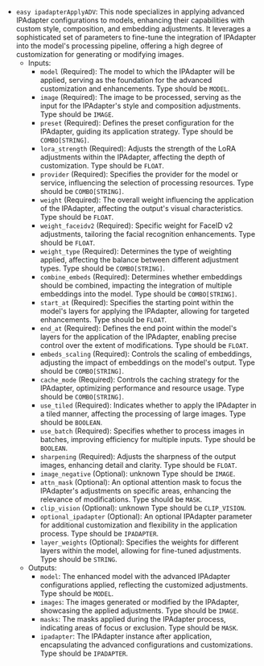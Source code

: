 - `easy ipadapterApplyADV`: This node specializes in applying advanced IPAdapter configurations to models, enhancing their capabilities with custom style, composition, and embedding adjustments. It leverages a sophisticated set of parameters to fine-tune the integration of IPAdapter into the model's processing pipeline, offering a high degree of customization for generating or modifying images.
    - Inputs:
        - `model` (Required): The model to which the IPAdapter will be applied, serving as the foundation for the advanced customization and enhancements. Type should be `MODEL`.
        - `image` (Required): The image to be processed, serving as the input for the IPAdapter's style and composition adjustments. Type should be `IMAGE`.
        - `preset` (Required): Defines the preset configuration for the IPAdapter, guiding its application strategy. Type should be `COMBO[STRING]`.
        - `lora_strength` (Required): Adjusts the strength of the LoRA adjustments within the IPAdapter, affecting the depth of customization. Type should be `FLOAT`.
        - `provider` (Required): Specifies the provider for the model or service, influencing the selection of processing resources. Type should be `COMBO[STRING]`.
        - `weight` (Required): The overall weight influencing the application of the IPAdapter, affecting the output's visual characteristics. Type should be `FLOAT`.
        - `weight_faceidv2` (Required): Specific weight for FaceID v2 adjustments, tailoring the facial recognition enhancements. Type should be `FLOAT`.
        - `weight_type` (Required): Determines the type of weighting applied, affecting the balance between different adjustment types. Type should be `COMBO[STRING]`.
        - `combine_embeds` (Required): Determines whether embeddings should be combined, impacting the integration of multiple embeddings into the model. Type should be `COMBO[STRING]`.
        - `start_at` (Required): Specifies the starting point within the model's layers for applying the IPAdapter, allowing for targeted enhancements. Type should be `FLOAT`.
        - `end_at` (Required): Defines the end point within the model's layers for the application of the IPAdapter, enabling precise control over the extent of modifications. Type should be `FLOAT`.
        - `embeds_scaling` (Required): Controls the scaling of embeddings, adjusting the impact of embeddings on the model's output. Type should be `COMBO[STRING]`.
        - `cache_mode` (Required): Controls the caching strategy for the IPAdapter, optimizing performance and resource usage. Type should be `COMBO[STRING]`.
        - `use_tiled` (Required): Indicates whether to apply the IPAdapter in a tiled manner, affecting the processing of large images. Type should be `BOOLEAN`.
        - `use_batch` (Required): Specifies whether to process images in batches, improving efficiency for multiple inputs. Type should be `BOOLEAN`.
        - `sharpening` (Required): Adjusts the sharpness of the output images, enhancing detail and clarity. Type should be `FLOAT`.
        - `image_negative` (Optional): unknown Type should be `IMAGE`.
        - `attn_mask` (Optional): An optional attention mask to focus the IPAdapter's adjustments on specific areas, enhancing the relevance of modifications. Type should be `MASK`.
        - `clip_vision` (Optional): unknown Type should be `CLIP_VISION`.
        - `optional_ipadapter` (Optional): An optional IPAdapter parameter for additional customization and flexibility in the application process. Type should be `IPADAPTER`.
        - `layer_weights` (Optional): Specifies the weights for different layers within the model, allowing for fine-tuned adjustments. Type should be `STRING`.
    - Outputs:
        - `model`: The enhanced model with the advanced IPAdapter configurations applied, reflecting the customized adjustments. Type should be `MODEL`.
        - `images`: The images generated or modified by the IPAdapter, showcasing the applied adjustments. Type should be `IMAGE`.
        - `masks`: The masks applied during the IPAdapter process, indicating areas of focus or exclusion. Type should be `MASK`.
        - `ipadapter`: The IPAdapter instance after application, encapsulating the advanced configurations and customizations. Type should be `IPADAPTER`.
